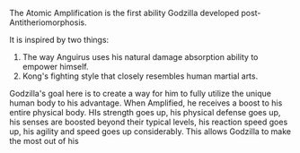 The Atomic Amplification is the first ability Godzilla developed post-Antitheriomorphosis. 

It is inspired by two things:
1. The way Anguirus uses his natural damage absorption ability to empower himself. 
2. Kong's fighting style that closely resembles human martial arts. 

Godzilla's goal here is to create a way for him to fully utilize the unique human body to his advantage. When Amplified, he receives a boost to his entire physical body. HIs strength goes up, his physical defense goes up, his senses are boosted beyond their typical levels, his reaction speed goes up, his agility and speed goes up considerably. This allows Godzilla to make the most out of his 